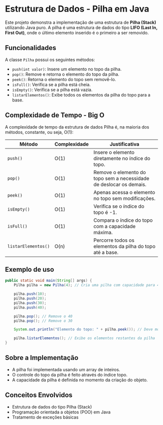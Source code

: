 # Estrutura de Dados - Pilha em Java

Este projeto demonstra a implementação de uma estrutura de **Pilha (Stack)** utilizando Java puro. A pilha é uma estrutura de dados do tipo **LIFO (Last In, First Out)**, onde o último elemento inserido é o primeiro a ser removido.

##  Funcionalidades

A classe `Pilha` possui os seguintes métodos:

- `push(int valor)`: Insere um elemento no topo da pilha.
- `pop()`: Remove e retorna o elemento do topo da pilha.
- `peek()`: Retorna o elemento do topo sem removê-lo.
- `isFull()`: Verifica se a pilha está cheia.
- `isEmpty()`: Verifica se a pilha está vazia.
- `listarElementos()`: Exibe todos os elementos da pilha do topo para a base.

##  Complexidade de Tempo - Big O
A complexidade de tempo da estrutura de dados Pilha é, na maioria dos métodos, constante, ou seja, O(1):

| Método              | Complexidade | Justificativa                                                      |
| ------------------- | ------------ | ------------------------------------------------------------------ |
| `push()`            | O(1)         | Insere o elemento diretamente no índice do topo.                   |
| `pop()`             | O(1)         | Remove o elemento do topo sem a necessidade de deslocar os demais. |
| `peek()`            | O(1)         | Apenas acessa o elemento no topo sem modificações.                 |
| `isEmpty()`         | O(1)         | Verifica se o índice do topo é -1.                                 |
| `isFull()`          | O(1)         | Compara o índice do topo com a capacidade máxima.                  |
| `listarElementos()` | O(n)         | Percorre todos os elementos da pilha do topo até a base.           |



##  Exemplo de uso

```java
public static void main(String[] args) {
    Pilha pilha = new Pilha(4); // Cria uma pilha com capacidade para 4 elementos

    pilha.push(10);
    pilha.push(20);
    pilha.push(30);
    pilha.push(40);

    pilha.pop(); // Remove o 40
    pilha.pop(); // Remove o 30

    System.out.println("Elemento do topo: " + pilha.peek()); // Deve mostrar 20

    pilha.listarElementos(); // Exibe os elementos restantes da pilha
}
```
##  Sobre a Implementação

- A pilha foi implementada usando um array de inteiros.
- O controle do topo da pilha é feito através do índice topo.
- A capacidade da pilha é definida no momento da criação do objeto.

##  Conceitos Envolvidos

- Estrutura de dados do tipo Pilha (Stack)
- Programação orientada a objetos (POO) em Java
- Tratamento de exceções básicas
